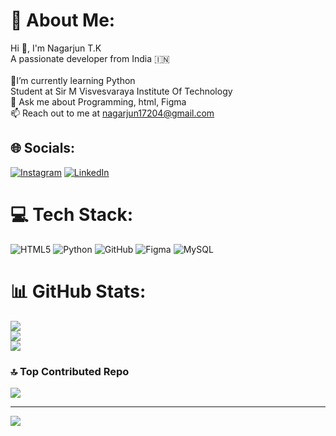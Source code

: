 # 💫 About Me:
Hi 👋, I'm Nagarjun T.K<br>A passionate developer from India 🇮🇳<br><br>🌱I’m currently learning Python<br>Student at Sir M Visvesvaraya Institute Of Technology<br>💬 Ask me about Programming, html, Figma<br>📫 Reach out to me at nagarjun17204@gmail.com


## 🌐 Socials:
[![Instagram](https://img.shields.io/badge/Instagram-%23E4405F.svg?logo=Instagram&logoColor=white)](https://instagram.com/https://www.instagram.com/nagarjun_tk_17?igsh=ZGUzMzM3NWJiOQ==) [![LinkedIn](https://img.shields.io/badge/LinkedIn-%230077B5.svg?logo=linkedin&logoColor=white)](https://linkedin.com/in/http://www.linkedin.com/in/%20nagarjun-tk-7044322b5) 

# 💻 Tech Stack:
![HTML5](https://img.shields.io/badge/html5-%23E34F26.svg?style=flat&logo=html5&logoColor=white) ![Python](https://img.shields.io/badge/python-3670A0?style=flat&logo=python&logoColor=ffdd54) ![GitHub](https://img.shields.io/badge/github-%23121011.svg?style=flat&logo=github&logoColor=white) ![Figma](https://img.shields.io/badge/figma-%23F24E1E.svg?style=flat&logo=figma&logoColor=white) ![MySQL](https://img.shields.io/badge/mysql-4479A1.svg?style=flat&logo=mysql&logoColor=white)
# 📊 GitHub Stats:
![](https://github-readme-stats.vercel.app/api?username=nagarjuntk&theme=default_repocard&hide_border=true&include_all_commits=true&count_private=true)<br/>
![](https://github-readme-streak-stats.herokuapp.com/?user=nagarjuntk&theme=default_repocard&hide_border=true)<br/>
![](https://github-readme-stats.vercel.app/api/top-langs/?username=nagarjuntk&theme=default_repocard&hide_border=true&include_all_commits=true&count_private=true&layout=compact)

### 🔝 Top Contributed Repo
![](https://github-contributor-stats.vercel.app/api?username=nagarjuntk&limit=5&theme=dark&combine_all_yearly_contributions=true)

---
[![](https://visitcount.itsvg.in/api?id=nagarjuntk&icon=0&color=0)](https://visitcount.itsvg.in)

<!-- Proudly created with GPRM ( https://gprm.itsvg.in ) -->

